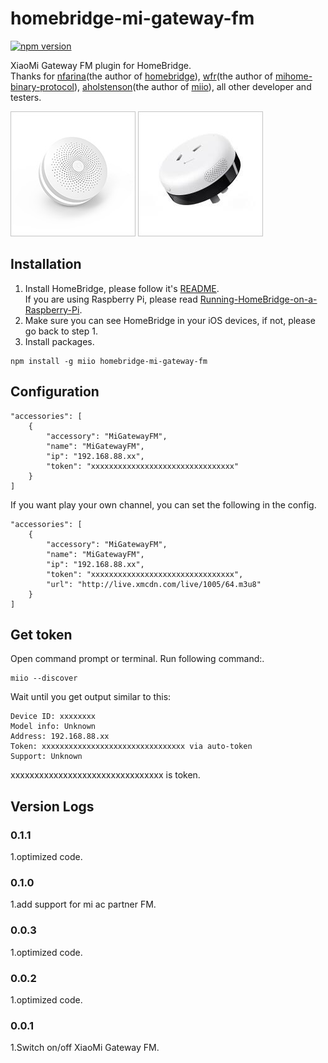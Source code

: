 # homebridge-mi-gateway-fm
[![npm version](https://badge.fury.io/js/homebridge-mi-gateway-fm.svg)](https://badge.fury.io/js/homebridge-mi-gateway-fm)

XiaoMi Gateway FM plugin for HomeBridge.   
Thanks for [nfarina](https://github.com/nfarina)(the author of [homebridge](https://github.com/nfarina/homebridge)), [wfr](https://github.com/wfr)(the author of [mihome-binary-protocol](https://github.com/OpenMiHome/mihome-binary-protocol)), [aholstenson](https://github.com/aholstenson)(the author of [miio](https://github.com/aholstenson/miio)), all other developer and testers.   

![](https://raw.githubusercontent.com/YinHangCode/homebridge-mi-gateway-fm/master/images/Gateway.jpg)
![](https://raw.githubusercontent.com/YinHangCode/homebridge-mi-gateway-fm/master/images/mi-acpartner.jpg)

## Installation
1. Install HomeBridge, please follow it's [README](https://github.com/nfarina/homebridge/blob/master/README.md).   
If you are using Raspberry Pi, please read [Running-HomeBridge-on-a-Raspberry-Pi](https://github.com/nfarina/homebridge/wiki/Running-HomeBridge-on-a-Raspberry-Pi).   
2. Make sure you can see HomeBridge in your iOS devices, if not, please go back to step 1.   
3. Install packages.   
```
npm install -g miio homebridge-mi-gateway-fm
```

## Configuration
```
"accessories": [
    {
        "accessory": "MiGatewayFM",
        "name": "MiGatewayFM",
        "ip": "192.168.88.xx",
        "token": "xxxxxxxxxxxxxxxxxxxxxxxxxxxxxxxx"
    }
]
```
If you want play your own channel, you can set the following in the config.   
```
"accessories": [
    {
        "accessory": "MiGatewayFM",
        "name": "MiGatewayFM",
        "ip": "192.168.88.xx",
        "token": "xxxxxxxxxxxxxxxxxxxxxxxxxxxxxxxx",
        "url": "http://live.xmcdn.com/live/1005/64.m3u8"
    }
]
```
## Get token
Open command prompt or terminal. Run following command:.
```
miio --discover
```
Wait until you get output similar to this:
```
Device ID: xxxxxxxx   
Model info: Unknown   
Address: 192.168.88.xx   
Token: xxxxxxxxxxxxxxxxxxxxxxxxxxxxxxxx via auto-token   
Support: Unknown   
```
xxxxxxxxxxxxxxxxxxxxxxxxxxxxxxxx is token.
## Version Logs
### 0.1.1
1.optimized code.   
### 0.1.0
1.add support for mi ac partner FM.   
### 0.0.3
1.optimized code.   
### 0.0.2
1.optimized code.   
### 0.0.1
1.Switch on/off XiaoMi Gateway FM.   
